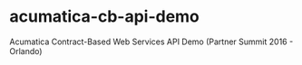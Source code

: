 # acumatica-cb-api-demo
Acumatica Contract-Based Web Services API Demo (Partner Summit 2016 - Orlando)
